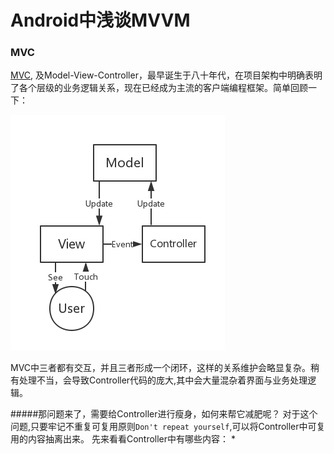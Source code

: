 # Android中浅谈MVVM


### MVC
[MVC](https://en.wikipedia.org/wiki/Model%E2%80%93view%E2%80%93controller), 及Model-View-Controller，最早诞生于八十年代，在项目架构中明确表明了各个层级的业务逻辑关系，现在已经成为主流的客户端编程框架。简单回顾一下：

![mvc](../res/chapter1/1-1.png)




MVC中三者都有交互，并且三者形成一个闭环，这样的关系维护会略显复杂。稍有处理不当，会导致Controller代码的庞大,其中会大量混杂着界面与业务处理逻辑。

#####那问题来了，需要给Controller进行瘦身，如何来帮它减肥呢？
对于这个问题,只要牢记不重复可复用原则```Don't repeat yourself```,可以将Controller中可复用的内容抽离出来。
先来看看Controller中有哪些内容：
* 




